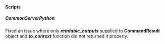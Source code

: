 
#### Scripts
##### CommonServerPython
Fixed an issue where only ***readable_outputs*** supplied to **CommandResult** object and ***to_context*** function did not returned it properly.
